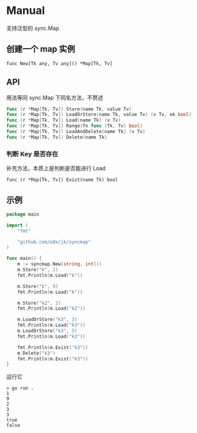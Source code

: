 Manual
===

支持泛型的 sync.Map

## 创建一个 map 实例

    func New[Tk any, Tv any]() *Map[Tk, Tv] 

## API

用法等同 sync.Map 下同名方法，不赘述

```go     
func (r *Map[Tk, Tv]) Store(name Tk, value Tv)
func (r *Map[Tk, Tv]) LoadOrStore(name Tk, value Tv) (v Tv, ok bool)
func (r *Map[Tk, Tv]) Load(name Tk) (v Tv)
func (r *Map[Tk, Tv]) Range(fn func (Tk, Tv) bool)
func (r *Map[Tk, Tv]) LoadAndDelete(name Tk) (v Tv)
func (r *Map[Tk, Tv]) Delete(name Tk)
```

### 判断 Key 是否存在

补充方法，本质上是判断是否能进行 Load

    func (r *Map[Tk, Tv]) Exist(name Tk) bool

## 示例

```go
package main

import (
	"fmt"

	"github.com/o8x/jk/syncmap"
)

func main() {
	m := syncmap.New[string, int]()
	m.Store("k", 1)
	fmt.Println(m.Load("k"))

	m.Store("k", 9)
	fmt.Println(m.Load("k"))

	m.Store("k2", 2)
	fmt.Println(m.Load("k2"))

	m.LoadOrStore("k3", 3)
	fmt.Println(m.Load("k3"))
	m.LoadOrStore("k3", 5)
	fmt.Println(m.Load("k3"))

	fmt.Println(m.Exist("k3"))
	m.Delete("k3")
	fmt.Println(m.Exist("k3"))
}
```

运行它

```shell
> go run .
1
9
2
3
3
true
false
```
